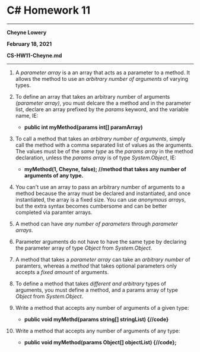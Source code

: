# C# Homework 11

---

**Cheyne Lowery**

**February 18, 2021**

**CS-HW11-Cheyne.md**

---

1. A *parameter array* is a an array that acts as a parameter to a method. It allows the method to use an *arbitrary number of arguments* of varying types.

2. To define an array that takes an arbitrary number of arguments *(parameter array)*, you must delcare the a method and in the parameter list, declare an array prefixed by the *params* keyword, and the variable name, IE:
	- **public int myMethod(params int[] paramArray)**

3. To call a method that takes an *arbitrary number of arguments*, simply call the method with a comma separated list of values as the arguments. The values must be of the *same type* as the *params array* in the method declaration, unless the *params array* is of type *System.Object*, IE:
	- **myMethod(1, Cheyne, false); //method that takes any number of arguments of any type.**

4. You can't use an array to pass an arbitrary number of arguments to a method because the array must be declared and instantiated, and once instantiated, the array is a fixed size. You can use *anonymous arrays*, but the extra syntax becomes cumbersome and can be better completed via paramter arrays.

5. A method can have *any number of parameters* through *parameter arrays*.

6. Parameter arguments do not have to have the same type by declaring the parameter array of type *Object* from *System.Object*.

7. A method that takes a *parameter array* can take an *arbitrary number* of paramters, whereas a *method* that takes optional parameters only accepts a *fixed amount* of arguments.

8. To define a method that takes *different and arbitrary* types of arguments, you must define a method, and a params array of type *Object* from *System.Object*.

9. Write a method that accepts any number of arguments of a given type:
	- **public void myMethd(params string[] stringList) {//code}**

10. Write a method that accepts any number of arguments of any type:
	- **public void myMethod(params Object[] objectList) {//code};**